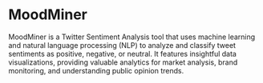 # MoodMiner
MoodMiner is a Twitter Sentiment Analysis tool that uses machine learning and natural language processing (NLP) to analyze and classify tweet sentiments as positive, negative, or neutral. It features insightful data visualizations, providing valuable analytics for market analysis, brand monitoring, and understanding public opinion trends.
